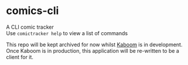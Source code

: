# comics-cli
A CLI comic tracker
<br>
Use `comictracker help` to view a list of commands

This repo will be kept archived for now whilst [Kaboom](https://github.com/crxssed7/kaboom-api/) is in development. Once Kaboom is in production, this application will be re-written to be a client for it.
